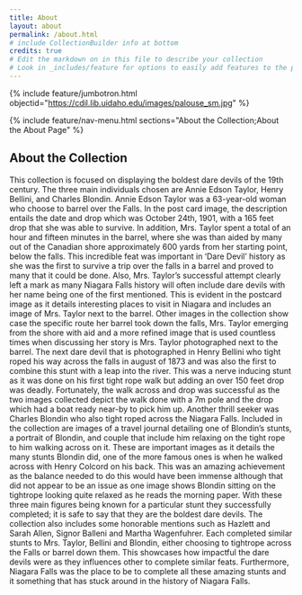 ```yaml
---
title: About
layout: about
permalink: /about.html
# include CollectionBuilder info at bottom
credits: true
# Edit the markdown on in this file to describe your collection
# Look in _includes/feature for options to easily add features to the page
---
```


{% include feature/jumbotron.html objectid="https://cdil.lib.uidaho.edu/images/palouse_sm.jpg" %}

{% include feature/nav-menu.html sections="About the Collection;About the About Page" %}

## About the Collection

This collection is focused on displaying the boldest dare devils of the 19th century. The three main individuals chosen are Annie Edson Taylor, Henry Bellini, and Charles Blondin. Annie Edson Taylor was a 63-year-old woman who choose to barrel over the Falls. In the post card image, the description entails the date and drop which was October 24th, 1901, with a 165 feet drop that she was able to survive. In addition, Mrs. Taylor spent a total of an hour and fifteen minutes in the barrel, where she was than aided by many out of the Canadian shore approximately 600 yards from her starting point, below the falls. This incredible feat was important in ‘Dare Devil’ history as she was the first to survive a trip over the falls in a barrel and proved to many that it could be done. Also, Mrs. Taylor’s successful attempt clearly left a mark as many Niagara Falls history will often include dare devils with her name being one of the first mentioned. This is evident in the postcard image as it details interesting places to visit in Niagara and includes an image of Mrs. Taylor next to the barrel. Other images in the collection show case the specific route her barrel took down the falls, Mrs. Taylor emerging from the shore with aid and a more refined image that is used countless times when discussing her story is Mrs. Taylor photographed next to the barrel. The next dare devil that is photographed in Henry Bellini who tight roped his way across the falls in august of 1873 and was also the first to combine this stunt with a leap into the river. This was a nerve inducing stunt as it was done on his first tight rope walk but adding an over 150 feet drop was deadly. Fortunately, the walk across and drop was successful as the two images collected depict the walk done with a 7m pole and the drop which had a boat ready near-by to pick him up. Another thrill seeker was Charles Blondin who also tight roped across the Niagara Falls. Included in the collection are images of a travel journal detailing one of Blondin’s stunts, a portrait of Blondin, and couple that include him relaxing on the tight rope to him walking across on it. These are important images as it details the many stunts Blondin did, one of the more famous ones is when he walked across with Henry Colcord on his back. This was an amazing achievement as the balance needed to do this would have been immense although that did not appear to be an issue as one image shows Blondin sitting on the tightrope looking quite relaxed as he reads the morning paper. With these three main figures being known for a particular stunt they successfully completed; it is safe to say that they are the boldest dare devils. The collection also includes some honorable mentions such as Hazlett and Sarah Allen, Signor Balleni and Martha Wagenfuhrer. Each completed similar stunts to Mrs. Taylor, Bellini and Blondin, either choosing to tightrope across the Falls or barrel down them. This showcases how impactful the dare devils were as they influences other to complete similar feats. Furthermore, Niagara Falls was the place to be to complete all these amazing stunts and it something that has stuck around in the history of Niagara Falls.  




 





